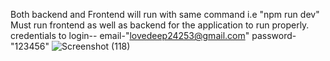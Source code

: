 Both backend and Frontend will run with same command i.e "npm run dev"
Must run frontend as well as backend for the application to run properly.
credentials to login-- email-"lovedeep24253@gmail.com"  password- "123456"
![Screenshot (118)](https://github.com/user-attachments/assets/1b1c81ba-caa6-42c1-adab-2c8c2f41fcec)
